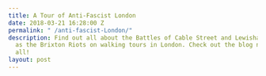 ```yaml
---
title: A Tour of Anti-Fascist London
date: 2018-03-21 16:28:00 Z
permalink: " /anti-fascist-London/"
description: Find out all about the Battles of Cable Street and Lewisham, as well
  as the Brixton Riots on walking tours in London. Check out the blog now to discover
  all!
layout: post
---
```


